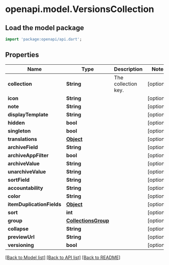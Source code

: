 # openapi.model.VersionsCollection

## Load the model package
```dart
import 'package:openapi/api.dart';
```

## Properties
Name | Type | Description | Notes
------------ | ------------- | ------------- | -------------
**collection** | **String** | The collection key. | [optional] 
**icon** | **String** |  | [optional] 
**note** | **String** |  | [optional] 
**displayTemplate** | **String** |  | [optional] 
**hidden** | **bool** |  | [optional] 
**singleton** | **bool** |  | [optional] 
**translations** | [**Object**](.md) |  | [optional] 
**archiveField** | **String** |  | [optional] 
**archiveAppFilter** | **bool** |  | [optional] 
**archiveValue** | **String** |  | [optional] 
**unarchiveValue** | **String** |  | [optional] 
**sortField** | **String** |  | [optional] 
**accountability** | **String** |  | [optional] 
**color** | **String** |  | [optional] 
**itemDuplicationFields** | [**Object**](.md) |  | [optional] 
**sort** | **int** |  | [optional] 
**group** | [**CollectionsGroup**](CollectionsGroup.md) |  | [optional] 
**collapse** | **String** |  | [optional] 
**previewUrl** | **String** |  | [optional] 
**versioning** | **bool** |  | [optional] 

[[Back to Model list]](../README.md#documentation-for-models) [[Back to API list]](../README.md#documentation-for-api-endpoints) [[Back to README]](../README.md)


